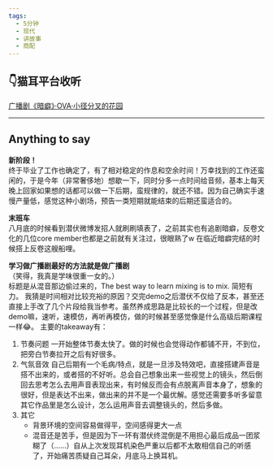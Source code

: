 ```yaml
---
tags:
  - 5分钟
  - 现代
  - 讲故事
  - 商配
---
```

## 👇猫耳平台收听
[广播剧《暗癖》·OVA·小径分叉的花园](https://www.missevan.com/sound/player?id=10016576&from_album_id=8703196)


---

## Anything to say 
**新阶段！** <br>
终于毕业了工作也确定了，有了相对稳定的作息和空余时间！万幸找到的工作还蛮闲的，于是今年（非常奢侈地）想歇一下，同时分多一点时间给音频，基本上每天晚上回家如果想的话都可以做一下后期，蛮规律的，就还不错。因为自己确实手速慢产量低，感觉这种小剧场，预告一类短期就能结束的后期还蛮适合的。

**末班车** <br>
八月底的时候看到潜伏微博发招人就刷刷填表了，之前其实也有追剧暗癖，反卷文化的几位core member也都是之前就有关注过，很眼熟了w 在临近暗癖完结的时候搭上反卷这艘船哩。

**学习做广播剧最好的方法就是做广播剧** <br>
（笑得，我真是学味很重一女的。） <br>
标题是从混音那边偷过来的，The best way to learn mixing is to mix. 简短有力。
我猜是时间相对比较充裕的原因？交完demo之后潜伏不仅给了反本，甚至还直接上手改了几个片段给我当参考。虽然养成思路是比较长的一个过程，但是改demo嘛，速听，速模仿，再听再模仿，做的时候甚至感觉像是什么高级后期课程一样😂。
主要的takeaway有：
1. 节奏问题
   一开始整体节奏太快了。做的时候也会觉得动作都铺不开，不到位，把旁白节奏拉开之后有好很多。
2. 气氛音效
   自己后期有一个毛病/特点，就是一旦涉及特效吧，直接搭建声音是搭不出来的，或者搭的不好听。总会自己想象出来一些视觉上的镜头，然后倒回去思考怎么去用声音表现出来，有时候反而会有点脱离声音本身了，想象的很好，但是表达不出来，做出来的并不是一个最优解。感觉还需要多听多留意其它作品里是怎么设计，怎么运用声音去调整镜头的，然后多做。
3. 其它
   - 背景环境的空间容易做得平，空间感得更大一点
   - 混音还是苦手，但是因为下一环有潜伏终混倒是不用担心最后成品一团浆糊了（……）自从上次发现耳机染色严重以后都不太敢相信自己的听感了，开始痛苦质疑自己耳朵，月底马上换耳机。